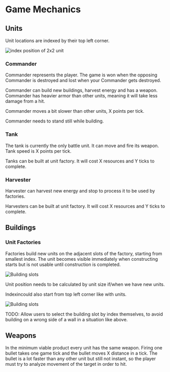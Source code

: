 # Game Mechanics

## Units

Unit locations are indexed by their top left corner.

![index position of 2x2 unit][unitIndex]

### Commander

Commander represents the player. The game is won when the opposing Commander
is destroyed and lost when your Commander gets destroyed.

Commander can build new buildings, harvest energy and has a weapon. Commander
has heavier armor than other units, meaning it will take less damage from a hit.

Commander moves a bit slower than other units, X points per tick.

Commander needs to stand still while building.

### Tank

The tank is currently the only battle unit. It can move and fire its weapon.
Tank speed is X points per tick.

Tanks can be built at unit factory. It will cost X resources and Y ticks to
complete.

### Harvester

Harvester can harvest new energy and stop to process it to be used by factories.

Harvesters can be built at unit factory. It will cost X resources and Y ticks to
complete.

## Buildings

### Unit Factories

Factories build new units on the adjacent slots of the factory, starting from
smallest index. The unit becomes visible immediately when constructing starts
but is not usable until construction is completed.

![Building slots][factoryBuilding1]

Unit position needs to be calculated by unit size if/when we have new units.

Indexincould also start from top left corner like with units.

![Building slots][factoryBuilding2]

TODO: Allow users to select the building slot by index themselves, to avoid
building on a wrong side of a wall in a situation like above.

## Weapons

In the minimum viable product every unit has the same weapon. Firing one bullet
takes one game tick and the bullet moves X distance in a tick. The bullet is a
lot faster than any other unit but still not instant, so the player must try to
analyze movement of the target in order to hit.

[unitIndex]: https://github.com/Kryil/AI4149/tree/master/backend/doc/unit_indexin.png
[factoryBuilding1]: https://github.com/Kryil/AI4149/tree/master/backend/doc/factory_building1.png
[factoryBuilding2]: https://github.com/Kryil/AI4149/tree/master/backend/doc/factory_building2.png

